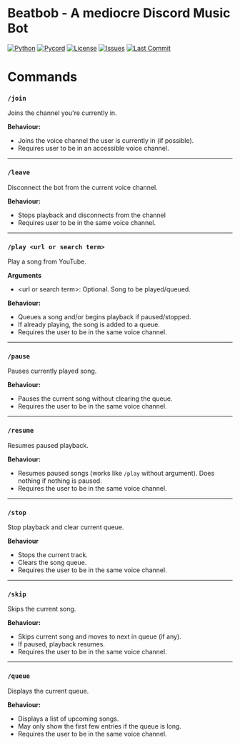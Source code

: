 # Beatbob - A mediocre Discord Music Bot

[![Python](https://img.shields.io/badge/python-3.12%2B-blue)](https://www.python.org/)
[![Pycord](https://img.shields.io/badge/Pycord[voice]-2.6.1-5865F2)](https://docs.pycord.dev)
[![License](https://img.shields.io/github/license/blondberg/beatbob)](LICENSE)
[![Issues](https://img.shields.io/github/issues/blondberg/beatbob)](https://github.com/blondberg/beatbob/issues)
[![Last Commit](https://img.shields.io/github/last-commit/blondberg/beatbob)]()


# Commands
### `/join`
Joins the channel you're currently in.

**Behaviour:**
* Joins the voice channel the user is currently in (if possible).
* Requires user to be in an accessible voice channel.

---
### `/leave`
Disconnect the bot from the current voice channel.

**Behaviour:**
* Stops playback and disconnects from the channel
* Requires user to be in the same voice channel.

---
### `/play <url or search term>`
Play a song from YouTube.

**Arguments**
* \<url or search term>: Optional. Song to be played/queued.

**Behaviour:**
* Queues a song and/or begins playback if paused/stopped.
* If already playing, the song is added to a queue.
* Requires the user to be in the same voice channel.

---
### `/pause`
Pauses currently played song.

**Behaviour:**
* Pauses the current song without clearing the queue.
* Requires the user to be in the same voice channel.

---
### `/resume`
Resumes paused playback.

**Behaviour:**
* Resumes paused songs (works like `/play` without argument). Does nothing if nothing is paused.
* Requires the user to be in the same voice channel.


---
### `/stop`
Stop playback and clear current queue.

**Behaviour**
* Stops the current track.
* Clears the song queue.
* Requires the user to be in the same voice channel.

---
### `/skip`
Skips the current song.

**Behaviour:**
* Skips current song and moves to next in queue (if any).
* If paused, playback resumes.
* Requires the user to be in the same voice channel.

---
### `/queue`
Displays the current queue.

**Behaviour:**
* Displays a list of upcoming songs.
* May only show the first few entries if the queue is long.
* Requires the user to be in the same voice channel.